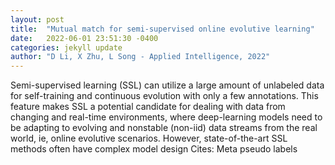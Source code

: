 ```yaml
---
layout: post
title:  "Mutual match for semi-supervised online evolutive learning"
date:   2022-06-01 23:51:30 -0400
categories: jekyll update
author: "D Li, X Zhu, L Song - Applied Intelligence, 2022"
---
```

Semi-supervised learning (SSL) can utilize a large amount of unlabeled data for self-training and continuous evolution with only a few annotations. This feature makes SSL a potential candidate for dealing with data from changing and real-time environments, where deep-learning models need to be adapting to evolving and nonstable (non-iid) data streams from the real world, ie, online evolutive scenarios. However, state-of-the-art SSL methods often have complex model design  Cites: Meta pseudo labels